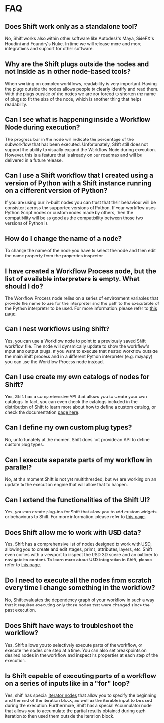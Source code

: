 # FAQ

## Does Shift work only as a standalone tool?
No, Shift works also within other software like Autodesk's Maya, SideFX's Houdini and Foundry's Nuke. In time we will release more and more integrations and support for other software.

## Why are the Shift plugs outside the nodes and not inside as in other node-based tools?
When working on complex workflows, readability is very important. Having the plugs outside the nodes allows people to clearly identify and read them. With the plugs outside of the nodes we are not forced to shorten the name of plugs to fit the size of the node, which is another thing that helps readability.

## Can I see what is happening inside a Workflow Node during execution?
The progress bar in the node will indicate the percentage of the subworkflow that has been executed. Unfortunately, Shift still does not support the ability to visually expand the Workflow Node during execution. However, this is a feature that is already on our roadmap and will be delivered in a future release.

## Can I use a Shift workflow that I created using a version of Python with a Shift instance running on a different version of Python?
If you are using our in-built nodes you can trust that their behaviour will be consistent across the supported versions of Python. If your workflow uses Python Script nodes or custom nodes made by others, then the compatibility will be as good as the compatibility between those two versions of Python is.

## How do I change the name of a node?
To change the name of the node you have to select the node and then edit the name property from the properties inspector.

## I have created a Workflow Process node, but the list of available interpreters is empty. What should I do?
The Workflow Process node relies on a series of environment variables that provide the name to use for the interpreter and the path to the executable of the Python interpreter to be used. For more information, please refer to [this page](../reference/nodes/workflow#workflowprocess-node).

## Can I nest workflows using Shift?
Yes, you can use a Workflow node to point to a previously saved Shift workflow file. The node will dynamically update to show the workflow's input and output plugs. If you want to execute that nested workflow outside the main Shift process and in a different Python interpreter (e.g. mayapy) you can use the Workflow Process node instead.

## Can I use create my own catalogs of nodes for Shift?
Yes, Shift has a comprehensive API that allows you to create your own catalogs. In fact, you can even check the catalogs included in the distribution of Shift to learn more about how to define a custom catalog, or check the documentation [page here](../reference/developer_guide/developing_custom_catalogs).

## Can I define my own custom plug types?
No, unfortunately at the moment Shift does not provide an API to define custom plug types.

## Can I execute separate parts of my workflow in parallel?
No, at this moment Shift is not yet multithreaded, but we are working on an update to the execution engine that will allow that to happen.

## Can I extend the functionalities of the Shift UI?
Yes, you can create plug-ins for Shift that allow you to add custom widgets or behaviours to Shift. For more information, please refer to [this page](../reference/developer_guide/developing_custom_plugins).

## Does Shift allow me to work with USD data?
Yes, Shift has a comprehensive list of nodes designed to work with USD, allowing you to create and edit stages, prims, attributes, layers, etc. Shift even comes with a viewport to inspect the USD 3D scene and an outliner to navigate its content. To learn more about USD integration in Shift, please refer to [this page](../integration_resources/resources/USD/usd).

## Do I need to execute all the nodes from scratch every time I change something in the workflow?
No, Shift evaluates the dependency graph of your workflow in such a way that it requires executing only those nodes that were changed since the past execution.

## Does Shift have ways to troubleshoot the workflow?
Yes, Shift allows you to selectively execute parts of the workflow, or execute the nodes one step at a time. You can also set breakpoints on desired nodes in the workflow and inspect its properties at each step of the execution.

## Is Shift capable of executing parts of a workflow on a series of inputs like in a "for" loop?
Yes, shift has special [Iterator nodes](../reference/nodes/iterator) that allow you to specify the beginning and the end of the iteration block, as well as the iterable input to be used during the execution. Furthermore, Shift has a special Accumulator node that allows you to accumulate the partial results obtained during each iteration to then used them outside the iteration block.
